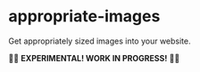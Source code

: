# appropriate-images

Get appropriately sized images into your website.

🚧🚧 **EXPERIMENTAL! WORK IN PROGRESS!** 🚧🚧
